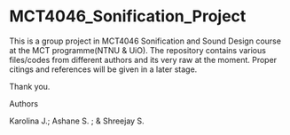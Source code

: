 # MCT4046_Sonification_Project

This is a group project in MCT4046 Sonification and Sound Design course at the MCT programme(NTNU & UiO). The repository contains various files/codes from different authors and its very raw at the moment. Proper citings and references will be given in a later stage.
 
Thank you.

Authors

Karolina J.;
Ashane S. ; &
Shreejay S.
